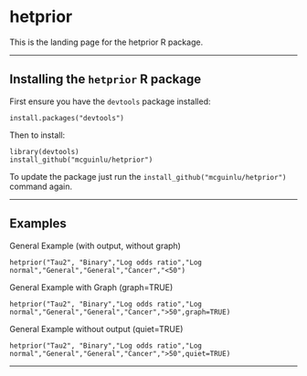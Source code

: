 # hetprior

This is the landing page for the hetprior R package.

* * *

## Installing the `hetprior` R package
First ensure you have the `devtools` package installed:

    install.packages("devtools")

Then to install:

    library(devtools)
    install_github("mcguinlu/hetprior")

To update the package just run the `install_github("mcguinlu/hetprior")` command again.

* * *

## Examples
General Example (with output, without graph)
   
    hetprior("Tau2", "Binary","Log odds ratio","Log normal","General","General","Cancer","<50")
   
   
   
General Example with Graph (graph=TRUE)
    
    hetprior("Tau2", "Binary","Log odds ratio","Log normal","General","General","Cancer",">50",graph=TRUE)
    
    
    
General Example without output (quiet=TRUE)
    
    hetprior("Tau2", "Binary","Log odds ratio","Log normal","General","General","Cancer",">50",quiet=TRUE)
   
* * *   
